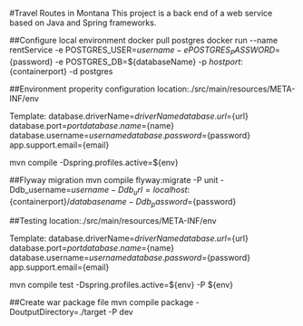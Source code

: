 #Travel Routes in Montana
This project is a back end of a web service based on Java and Spring frameworks.

##Configure local environment
docker pull postgres
docker run --name rentService -e POSTGRES_USER=${username} -e POSTGRES_PASSWORD=${password} -e POSTGRES_DB=${databaseName} -p ${hostport}:${containerport} -d postgres

##Environment properity configuration
location:./src/main/resources/META-INF/env

Template:
database.driverName=${driverName}
database.url=${url}
database.port=${port}
database.name=${name}
database.username=${username}
database.password=${password}
app.support.email={email}

mvn compile -Dspring.profiles.active=${env}

##Flyway migration
mvn compile flyway:migrate -P unit -Ddb_username=${username} -Ddb_url=localhost:${containerport}/${databasename} -Ddb_password=${password} 

##Testing
location:./src/main/resources/META-INF/env

Template:
database.driverName=${driverName}
database.url=${url}
database.port=${port}
database.name=${name}
database.username=${username}
database.password=${password}
app.support.email={email}

mvn compile test -Dspring.profiles.active=${env} -P ${env}

##Create war package file
mvn compile package -DoutputDirectory=./target -P dev


